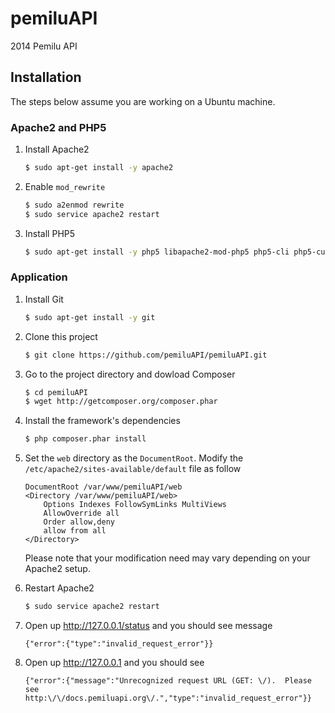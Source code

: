 # pemiluAPI

2014 Pemilu API

## Installation

The steps below assume you are working on a Ubuntu machine.

### Apache2 and PHP5

1. Install Apache2

    ```bash
	$ sudo apt-get install -y apache2
	```
1. Enable `mod_rewrite`

	```bash
	$ sudo a2enmod rewrite
	$ sudo service apache2 restart
	```

1. Install PHP5

    ```bash
    $ sudo apt-get install -y php5 libapache2-mod-php5 php5-cli php5-curl
    ```

### Application

1. Install Git

	```bash
	$ sudo apt-get install -y git
	```

1. Clone this project

	```bash
	$ git clone https://github.com/pemiluAPI/pemiluAPI.git
	```

1. Go to the project directory and dowload Composer

    ```bash
    $ cd pemiluAPI
    $ wget http://getcomposer.org/composer.phar
    ```
1. Install the framework's dependencies

    ```bash
    $ php composer.phar install
    ```
1. Set the `web` directory as the `DocumentRoot`. Modify the `/etc/apache2/sites-available/default` file as follow

	```
	DocumentRoot /var/www/pemiluAPI/web
	<Directory /var/www/pemiluAPI/web>
        Options Indexes FollowSymLinks MultiViews
        AllowOverride all
        Order allow,deny
        allow from all
    </Directory>
	```

	Please note that your modification need may vary depending on your Apache2 setup.

1. Restart Apache2

	```bash
	$ sudo service apache2 restart
	```

1. Open up http://127.0.0.1/status and you should see message

	```
	{"error":{"type":"invalid_request_error"}}
	```

1. Open up http://127.0.0.1 and you should see

	```
	{"error":{"message":"Unrecognized request URL (GET: \/).  Please see http:\/\/docs.pemiluapi.org\/.","type":"invalid_request_error"}}
	```
